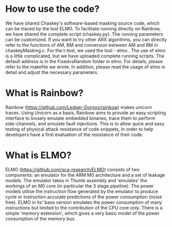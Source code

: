 # How to use the code?
We have shared Chaskey's software-based masking source code, which can be traced by the tool ELMO. To facilitate running directly on Rainbow, we have shared the complete script (chaskey.py). The running parameters can be customized.
If you want to try other ARX algorithms, you can directly refer to the functions of AM, BM and conversion between AM and BM in chaskeyMasking.c.
For the t-test, we used the tool - elmo . The use of elmo is a little complicated, but we have uploaded complete running scripts. The default address is in the FixedvsRandom folder in elmo. For details, please refer to the makefile we wrote. In addition, please read the usage of elmo in detail and adjust the necessary parameters.
# What is Rainbow?
Rainbow (https://github.com/Ledger-Donjon/rainbow) makes unicorn traces. Using Unicorn as a basis, Rainbow aims to provide an easy scripting interface to loosely emulate embedded binaries, trace them to perform side-channels, and simulate fault injections. This is to allow quick and easy testing of physical attack resistance of code snippets, in order to help developers have a first evaluation of the resistance of their code.
# What is ELMO?
ELMO (https://github.com/sca-research/ELMO) consists of two components: an emulator for the ARM M0 architecture and a set of leakage models. The emulator takes in Thumb assembly and 'emulates' the workings of an M0 core (in particular the 3 stage pipeline). The power models utilise the instruction flow generated by the emulator to produce cycle or instruction accurate predictions of the power consumption (noise free). ELMO in its' base version emulates the power consumption of many instructions but limited to the contribution of the CPU core only. There is a simple 'memory extension', which gives a very basic model of the power consumption of the memory bus.
